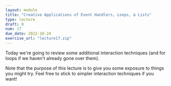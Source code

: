 ```yaml
---
layout: module
title: "Creative Applications of Event Handlers, Loops, & Lists"
type: lecture
draft: 0
num: 17
due_date: 2022-10-24
exercise_url: "lecture17.zip"
---
```


Today we're going to review some additional interaction techniques (and for loops if we haven't already gone over them).

Note that the purpose of this lecture is to give you some exposure to things you might try. Feel free to stick to simpler interaction techniques if you want!